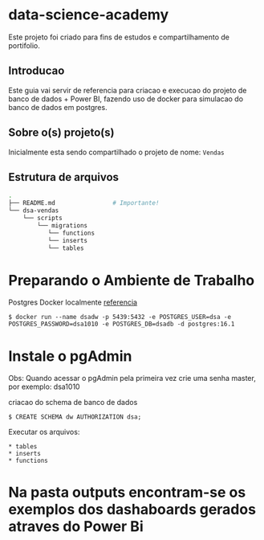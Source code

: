 # data-science-academy

Este projeto foi criado para fins de estudos e compartilhamento de portifolio.

## Introducao
Este guia vai servir de referencia para criacao e execucao do projeto de banco de dados + Power BI, fazendo uso de docker para simulacao do banco de dados em postgres.

## Sobre o(s) projeto(s)

Inicialmente esta sendo compartilhado o projeto de nome: `Vendas`


## Estrutura de arquivos

```bash
.
├── README.md                # Importante!
└── dsa-vendas
    └── scripts
        └── migrations
           └── functions        
           └── inserts        
           └── tables
```

# Preparando o Ambiente de Trabalho

Postgres Docker localmente [referencia](https://www.docker.com/blog/how-to-use-the-postgres-docker-official-image/)
```
$ docker run --name dsadw -p 5439:5432 -e POSTGRES_USER=dsa -e POSTGRES_PASSWORD=dsa1010 -e POSTGRES_DB=dsadb -d postgres:16.1
```

# Instale o pgAdmin

Obs: Quando acessar o pgAdmin pela primeira vez crie uma senha master, por exemplo: dsa1010

criacao do schema de banco de dados
```
$ CREATE SCHEMA dw AUTHORIZATION dsa;
```

Executar os arquivos:
```
* tables
* inserts
* functions
```

# Na pasta outputs encontram-se os exemplos dos dashaboards gerados atraves do Power Bi



